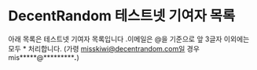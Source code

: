 # DecentRandom 테스트넷 기여자 목록

아래 목록은 테스트넷 기여자 목록입니다 .이메일은 @을 기준으로 앞 3글자 이외에는 모두 * 처리합니다.
(가령 misskiwi@decentrandom.com일 경우 mis*****@************.***)
